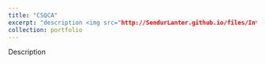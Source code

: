 ```yaml
---
title: "CSQCA"
excerpt: "description <img src="http://SendurLanter.github.io/files/Interest.gif"  width="400" height="300" align=right>"
collection: portfolio
---
```


Description